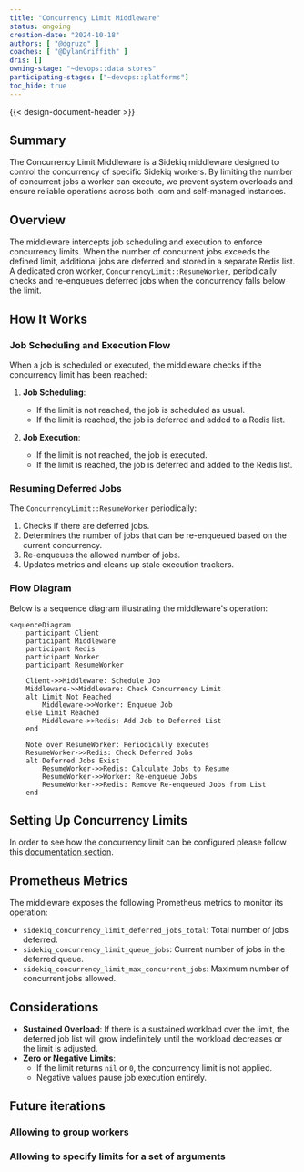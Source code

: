 ```yaml
---
title: "Concurrency Limit Middleware"
status: ongoing
creation-date: "2024-10-18"
authors: [ "@dgruzd" ]
coaches: [ "@DylanGriffith" ]
dris: []
owning-stage: "~devops::data stores"
participating-stages: ["~devops::platforms"]
toc_hide: true
---
```


<!-- Design Documents often contain forward-looking statements -->

<!-- This renders the design document header on the detail page, so don't remove it-->
{{< design-document-header >}}

## Summary

The Concurrency Limit Middleware is a Sidekiq middleware designed to control the concurrency of specific Sidekiq workers.
By limiting the number of concurrent jobs a worker can execute, we prevent system overloads and ensure reliable operations across both
.com and self-managed instances.

## Overview

The middleware intercepts job scheduling and execution to enforce concurrency limits. When the number of concurrent jobs exceeds the defined limit,
additional jobs are deferred and stored in a separate Redis list. A dedicated cron worker, `ConcurrencyLimit::ResumeWorker`,
periodically checks and re-enqueues deferred jobs when the concurrency falls below the limit.

## How It Works

### Job Scheduling and Execution Flow

When a job is scheduled or executed, the middleware checks if the concurrency limit has been reached:

1. **Job Scheduling**:
   - If the limit is not reached, the job is scheduled as usual.
   - If the limit is reached, the job is deferred and added to a Redis list.

2. **Job Execution**:
   - If the limit is not reached, the job is executed.
   - If the limit is reached, the job is deferred and added to the Redis list.

### Resuming Deferred Jobs

The `ConcurrencyLimit::ResumeWorker` periodically:

1. Checks if there are deferred jobs.
2. Determines the number of jobs that can be re-enqueued based on the current concurrency.
3. Re-enqueues the allowed number of jobs.
4. Updates metrics and cleans up stale execution trackers.

### Flow Diagram

Below is a sequence diagram illustrating the middleware's operation:

```mermaid
sequenceDiagram
    participant Client
    participant Middleware
    participant Redis
    participant Worker
    participant ResumeWorker

    Client->>Middleware: Schedule Job
    Middleware->>Middleware: Check Concurrency Limit
    alt Limit Not Reached
        Middleware->>Worker: Enqueue Job
    else Limit Reached
        Middleware->>Redis: Add Job to Deferred List
    end

    Note over ResumeWorker: Periodically executes
    ResumeWorker->>Redis: Check Deferred Jobs
    alt Deferred Jobs Exist
        ResumeWorker->>Redis: Calculate Jobs to Resume
        ResumeWorker->>Worker: Re-enqueue Jobs
        ResumeWorker->>Redis: Remove Re-enqueued Jobs from List
    end
```

## Setting Up Concurrency Limits

In order to see how the concurrency limit can be configured please follow this [documentation section](https://docs.gitlab.com/ee/development/sidekiq/#concurrency-limit).

## Prometheus Metrics

The middleware exposes the following Prometheus metrics to monitor its operation:

- `sidekiq_concurrency_limit_deferred_jobs_total`: Total number of jobs deferred.
- `sidekiq_concurrency_limit_queue_jobs`: Current number of jobs in the deferred queue.
- `sidekiq_concurrency_limit_max_concurrent_jobs`: Maximum number of concurrent jobs allowed.

## Considerations

- **Sustained Overload**: If there is a sustained workload over the limit, the deferred job list will grow indefinitely until the workload decreases or the limit is adjusted.
- **Zero or Negative Limits**:
  - If the limit returns `nil` or `0`, the concurrency limit is not applied.
  - Negative values pause job execution entirely.

## Future iterations

### Allowing to group workers

### Allowing to specify limits for a set of arguments
